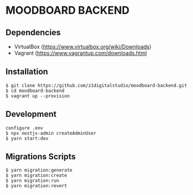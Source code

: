 # MOODBOARD BACKEND

## Dependencies

 * VirtualBox  (https://www.virtualbox.org/wiki/Downloads)
 * Vagrant (https://www.vagrantup.com/downloads.html

 ## Installation

    $ git clone https://github.com/z1digitalstudio/moodboard-backend.git
    $ cd moodboard-backend
    $ vagrant up --provision
    
 ## Development
    configure .env
    $ npx nestjs-admin createAdminUser
    $ yarn start:dev
    
 ## Migrations Scripts
 
    $ yarn migration:generate
    $ yarn migration:create
    $ yarn migration:run
    $ yarn migration:revert
